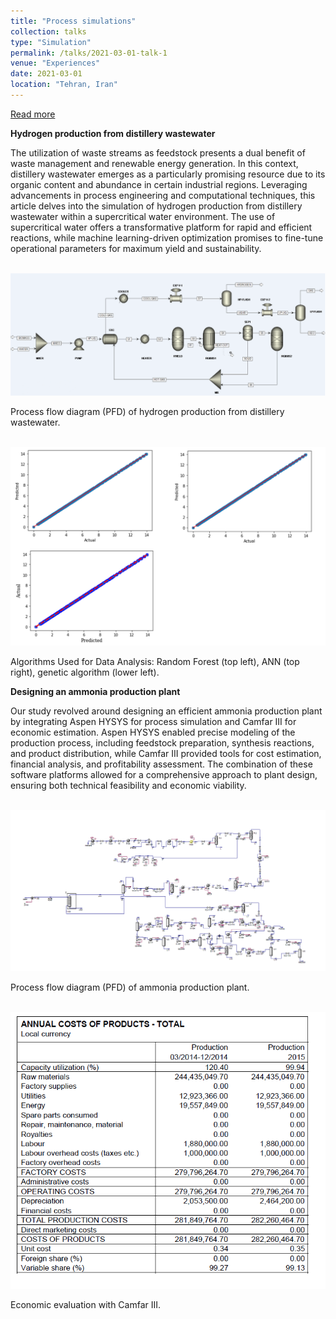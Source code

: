 ```yaml
---
title: "Process simulations"
collection: talks
type: "Simulation"
permalink: /talks/2021-03-01-talk-1
venue: "Experiences"
date: 2021-03-01
location: "Tehran, Iran"
---
```



<a href="https://shahabdavoudi.github.io/talks/2021-03-01-talk-1" rel="permalink">Read more</a>


**Hydrogen production from distillery wastewater**



The utilization of waste streams as feedstock presents a dual benefit of waste management and renewable energy generation. In this context, distillery wastewater emerges as a particularly promising resource due to its organic content and abundance in certain industrial regions. Leveraging advancements in process engineering and computational techniques, this article delves into the simulation of hydrogen production from distillery wastewater within a supercritical water environment. The use of supercritical water offers a transformative platform for rapid and efficient reactions, while machine learning-driven optimization promises to fine-tune operational parameters for maximum yield and sustainability. 


<br/><img src='/images/aspensim.png'>

Process flow diagram (PFD) of hydrogen production from distillery wastewater.

<br/><img src='/images/mlaspen.png'>

Algorithms Used for Data Analysis: Random Forest (top left), ANN (top right), genetic algorithm (lower left).





**Designing an ammonia production plant**



Our study revolved around designing an efficient ammonia production plant by integrating Aspen HYSYS for process simulation and Camfar III for economic estimation. Aspen HYSYS enabled precise modeling of the production process, including feedstock preparation, synthesis reactions, and product distribution, while Camfar III provided tools for cost estimation, financial analysis, and profitability assessment. The combination of these software platforms allowed for a comprehensive approach to plant design, ensuring both technical feasibility and economic viability.


<br/><img src='/images/ammonia.png'>

Process flow diagram (PFD) of ammonia production plant.

<br/><img src='/images/cost.png'>

Economic evaluation with Camfar III.

